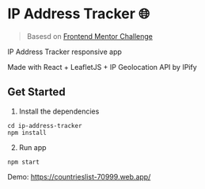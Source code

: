 # IP Address Tracker 🌐

> Basesd on [Frontend Mentor Challenge](https://www.frontendmentor.io/challenges/ip-address-tracker-I8-0yYAH0)

IP Address Tracker responsive app

Made with React + LeafletJS + IP Geolocation API by IPify

## Get Started

1. Install the dependencies

```
cd ip-address-tracker
npm install
```

2. Run app

```
npm start
```

Demo: https://countrieslist-70999.web.app/

